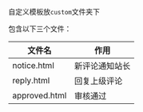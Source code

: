 自定义模板放`custom`文件夹下

包含以下三个文件：

| 文件名        | 作用           |
| ------------- | -------------- |
| notice.html   | 新评论通知站长 |
| reply.html    | 回复上级评论   |
| approved.html | 审核通过       |

